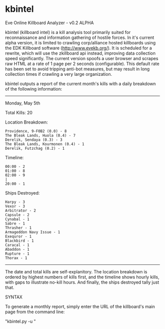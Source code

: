 kbintel
=======

Eve Online Killboard Analyzer - v0.2 ALPHA

kbintel (killboard intel) is a kill analysis tool primarily suited for reconnaissance and information gathering of hostile forces. 
In it's current alpha version, it is limited to crawling corp/alliance hosted killboards using the EDK Killboard software (http://www.evekb.org/).
It is scheduled for a rewrite, which will use the zkillboard api instead, improving data collection speed significantly. 
The current version spoofs a user browser and scrapes raw HTML at a rate of 1 page per 2 seconds (configurable). This default rate
has been set to avoid tripping anti-bot measures, but may result in long collection times if crawling a very large organization. 

kbintel outputs a report of the current month's kills with a daily breakdown of the following information:

--------------------------------
Monday, May 5th

Total Kills: 20

Location Breakdown:

    Providence, 9-F0B2 (0.0) - 8
    The Bleak Lands, Huola (0.4) - 7
    Derelik, Sendaya (0.3) - 3
    The Bleak Lands, Kourmonen (0.4) - 1
    Derelik, Futzchag (0.2) - 1

Timeline:

    00:00 - 2
    01:00 - 8
    02:00 - 9
    |
    20:00 - 1

Ships Destroyed:

    Harpy - 3
    Vexor - 3
    Arbitrator - 2
    Capsule - 2
    Cynabal - 1
    Sabre - 1
    Thrasher - 1
    Armageddon Navy Issue - 1
    Exequror - 1
    Blackbird - 1
    Caracal - 1
    Abaddon - 1
    Rupture - 1
    Thorax - 1
--------------------------------

The date and total kills are self-explanitory. The location breakdown is ordered by highest numbers of kills first, and the timeline
shows hourly kills, with gaps to illustrate no-kill hours. And finally, the ships destroyed tally just that. 

SYNTAX

To generate a monthly report, simply enter the URL of the killboard's main page from the command line:

"kbintel.py -u <URL>"
